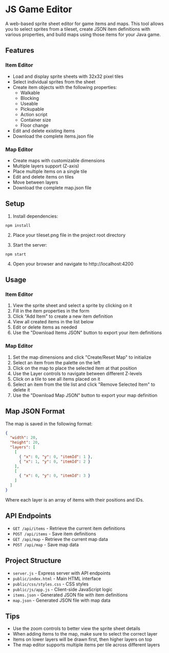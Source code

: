 # JS Game Editor

A web-based sprite sheet editor for game items and maps. This tool allows you to select sprites from a tileset, create JSON item definitions with various properties, and build maps using those items for your Java game.

## Features

### Item Editor
- Load and display sprite sheets with 32x32 pixel tiles
- Select individual sprites from the sheet
- Create item objects with the following properties:
  - Walkable
  - Blocking
  - Useable
  - Pickupable
  - Action script
  - Container size
  - Floor change
- Edit and delete existing items
- Download the complete items.json file

### Map Editor
- Create maps with customizable dimensions
- Multiple layers support (Z-axis)
- Place multiple items on a single tile
- Edit and delete items on tiles
- Move between layers
- Download the complete map.json file

## Setup

1. Install dependencies:
```
npm install
```

2. Place your tileset.png file in the project root directory

3. Start the server:
```
npm start
```

4. Open your browser and navigate to http://localhost:4200

## Usage

### Item Editor
1. View the sprite sheet and select a sprite by clicking on it
2. Fill in the item properties in the form
3. Click "Add Item" to create a new item definition
4. View all created items in the list below
5. Edit or delete items as needed
6. Use the "Download Items JSON" button to export your item definitions

### Map Editor
1. Set the map dimensions and click "Create/Reset Map" to initialize
2. Select an item from the palette on the left
3. Click on the map to place the selected item at that position
4. Use the Layer controls to navigate between different Z-levels
5. Click on a tile to see all items placed on it
6. Select an item from the tile list and click "Remove Selected Item" to delete it
7. Use the "Download Map JSON" button to export your map definition

## Map JSON Format
The map is saved in the following format:
```json
{
  "width": 20,
  "height": 20,
  "layers": [
    [
      { "x": 0, "y": 0, "itemId": 1 },
      { "x": 1, "y": 0, "itemId": 2 }
    ],
    [
      { "x": 0, "y": 0, "itemId": 3 }
    ]
  ]
}
```
Where each layer is an array of items with their positions and IDs.

## API Endpoints

- `GET /api/items` - Retrieve the current item definitions
- `POST /api/items` - Save item definitions
- `GET /api/map` - Retrieve the current map data
- `POST /api/map` - Save map data

## Project Structure

- `server.js` - Express server with API endpoints
- `public/index.html` - Main HTML interface
- `public/css/styles.css` - CSS styles
- `public/js/app.js` - Client-side JavaScript logic
- `items.json` - Generated JSON file with item definitions
- `map.json` - Generated JSON file with map data

## Tips

- Use the zoom controls to better view the sprite sheet details
- When adding items to the map, make sure to select the correct layer
- Items on lower layers will be drawn first, then higher layers on top
- The map editor supports multiple items per tile across different layers 